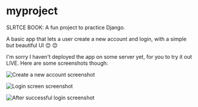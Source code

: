 # myproject
SLRTCE BOOK: A fun project to practice Django.

A basic app that lets a user create a new account and login, with a simple but beautiful UI :blush: :blush:

I'm sorry I haven't deployed the app on some server yet, for you to try it out LIVE. Here are some screenshots though:

![Create a new account screenshot](https://raw.githubusercontent.com/yayraj/myproject/master/slrtcebook/screenshots/create-new-account.png "Create a new account")

![Login screen screenshot](https://raw.githubusercontent.com/yayraj/myproject/master/slrtcebook/screenshots/create-new-account.png "Login screen")

![After successful login screenshot](https://raw.githubusercontent.com/yayraj/myproject/master/slrtcebook/screenshots/create-new-account.png "After a successful login")
